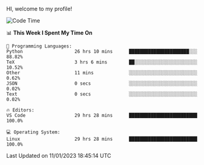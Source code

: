 HI, welcome to my profile!
<!--START_SECTION:waka-->
![Code Time](http://img.shields.io/badge/Code%20Time-332%20hrs%2013%20mins-blue)

📊 **This Week I Spent My Time On** 

```text
💬 Programming Languages: 
Python                   26 hrs 10 mins      ██████████████████████░░░   88.82% 
TeX                      3 hrs 6 mins        ██░░░░░░░░░░░░░░░░░░░░░░░   10.52% 
Other                    11 mins             ░░░░░░░░░░░░░░░░░░░░░░░░░   0.62% 
JSON                     0 secs              ░░░░░░░░░░░░░░░░░░░░░░░░░   0.02% 
Text                     0 secs              ░░░░░░░░░░░░░░░░░░░░░░░░░   0.02%

🔥 Editors: 
VS Code                  29 hrs 28 mins      █████████████████████████   100.0%

💻 Operating System: 
Linux                    29 hrs 28 mins      █████████████████████████   100.0%

```


 Last Updated on 11/01/2023 18:45:14 UTC
<!--END_SECTION:waka-->
